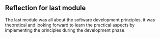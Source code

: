 ## Reflection for last module

The last module was all about the software development principles, it was theoretical and looking forward to learn the practical aspects by implementing the principles during the development phase.
